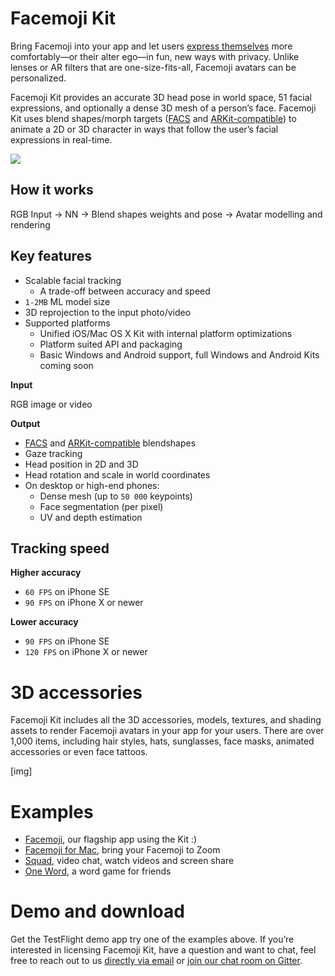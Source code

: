 # Facemoji Kit

Bring Facemoji into your app and let users [express themselves](https://apps.apple.com/app/id1418685721) more comfortably—or their alter ego—in fun, new ways with privacy. Unlike lenses or AR filters that are one-size-fits-all, Facemoji avatars can be personalized.

Facemoji Kit provides an accurate 3D head pose in world space, 51 facial expressions, and optionally a dense 3D mesh of a person’s face. Facemoji Kit uses blend shapes/morph targets ([FACS](https://en.wikipedia.org/wiki/Facial_Action_Coding_System) and [ARKit-compatible](https://developer.apple.com/documentation/arkit/arfaceanchor/blendshapelocation)) to animate a 2D or 3D character in ways that follow the user’s facial expressions in real-time.

![](https://paper-attachments.dropbox.com/s_C7BFD236070C71F9A3782B4A76576B1DBC5B0EBD4DDCD3EBD784C3F53FE76DED_1585000992759_facemojikit2.gif)

## How it works

RGB Input → NN → Blend shapes weights and pose → Avatar modelling and rendering

## Key features

- Scalable facial tracking
    - A trade-off between accuracy and speed
- `1-2MB` ML model size
- 3D reprojection to the input photo/video
- Supported platforms
    - Unified iOS/Mac OS X Kit with internal platform optimizations
    - Platform suited API and packaging
    - Basic Windows and Android support, full Windows and Android Kits coming soon

**Input**

RGB image or video

**Output**

- [FACS](https://en.wikipedia.org/wiki/Facial_Action_Coding_System) and [ARKit-compatible](https://developer.apple.com/documentation/arkit/arfaceanchor/blendshapelocation) blendshapes
- Gaze tracking
- Head position in 2D and 3D
- Head rotation and scale in world coordinates
- On desktop or high-end phones:
    - Dense mesh (up to `50 000` keypoints)
    - Face segmentation (per pixel)
    - UV and depth estimation

## Tracking speed

**Higher accuracy**

- `60 FPS` on iPhone SE
- `90 FPS` on iPhone X or newer

**Lower accuracy**

- `90 FPS` on iPhone SE
- `120 FPS` on iPhone X or newer

# 3D accessories

Facemoji Kit includes all the 3D accessories, models, textures, and shading assets to render Facemoji avatars in your app for your users. There are over 1,000 items, including hair styles, hats, sunglasses, face masks, animated accessories or even face tattoos.

[img]

# Examples

- [Facemoji](https://apps.apple.com/app/id1418685721), our flagship app using the Kit :)
- [Facemoji for Mac](http://facemoji.co/formac/), bring your Facemoji to Zoom
- [Squad](https://apps.apple.com/app/apple-store/id1398048313), video chat, watch videos and screen share
- [One Word](https://apps.apple.com/us/app/one-word/id1482946490), a word game for friends

# Demo and download

Get the TestFlight demo app try one of the examples above. If you’re interested in licensing Facemoji Kit, have a question and want to chat, feel free to reach out to us [directly via email](mailto:robin@facemoji.co?subject=[GitHub]%20Facemoji%20Kit) or [join our chat room on Gitter](https://gitter.im/facemoji-kit/community).
